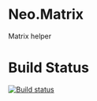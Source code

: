 # Neo.Matrix
Matrix helper

# Build Status
[![Build status](https://dev.azure.com/derKlyse/GitBuilds/_apis/build/status/Neo.Matrix?branchName=master)](https://dev.azure.com/derKlyse/GitBuilds/_build/latest?definitionId=6)